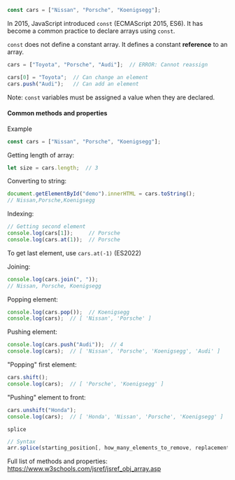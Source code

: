 ```js
const cars = ["Nissan", "Porsche", "Koenigsegg"];
```
In 2015, JavaScript introduced `const` (ECMAScript 2015, ES6). It has become a common practice to declare arrays using `const`.

`const` does not define a constant array. It defines a constant **reference** to an array.

```js
cars = ["Toyota", "Porsche", "Audi"];  // ERROR: Cannot reassign

cars[0] = "Toyota";  // Can change an element
cars.push("Audi");   // Can add an element
```

Note: `const` variables must be assigned a value when they are declared.

#### Common methods and properties
Example
```js
const cars = ["Nissan", "Porsche", "Koenigsegg"];
```

Getting length of array:
```js
let size = cars.length;  // 3
```

Converting to string:
```js
document.getElementById("demo").innerHTML = cars.toString();
// Nissan,Porsche,Koenigsegg
```

Indexing:
```js
// Getting second element
console.log(cars[1]);     // Porsche
console.log(cars.at(1));  // Porsche
```
To get last element, use `cars.at(-1)` (ES2022)

Joining:
```js
console.log(cars.join(", "));
// Nissan, Porsche, Koenigsegg
```

Popping element:
```js
console.log(cars.pop());  // Koenigsegg
console.log(cars);  // [ 'Nissan', 'Porsche' ]
```

Pushing element:
```js
console.log(cars.push("Audi"));  // 4
console.log(cars);  // [ 'Nissan', 'Porsche', 'Koenigsegg', 'Audi' ]
```

"Popping" first element:
```js
cars.shift();
console.log(cars);  // [ 'Porsche', 'Koenigsegg' ]
```

"Pushing" element to front:
```js
cars.unshift("Honda");
console.log(cars);  // [ 'Honda', 'Nissan', 'Porsche', 'Koenigsegg' ]
```

`splice`
```js
// Syntax
arr.splice(starting_position[, how_many_elements_to_remove, replacement1, replacement2 ...]);
```

Full list of methods and properties: https://www.w3schools.com/jsref/jsref_obj_array.asp